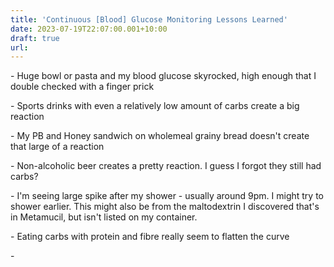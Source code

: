```yaml
---
title: 'Continuous [Blood] Glucose Monitoring Lessons Learned'
date: 2023-07-19T22:07:00.001+10:00
draft: true
url: 
---
```


  

\- Huge bowl or pasta and my blood glucose skyrocked, high enough that I double checked with a finger prick

\- Sports drinks with even a relatively low amount of carbs create a big reaction

\- My PB and Honey sandwich on wholemeal grainy bread doesn't create that large of a reaction

\- Non-alcoholic beer creates a pretty reaction. I guess I forgot they still had carbs?

\- I'm seeing large spike after my shower - usually around 9pm. I might try to shower earlier. This might also be from the maltodextrin I discovered that's in Metamucil, but isn't listed on my container.

\- Eating carbs with protein and fibre really seem to flatten the curve

\-